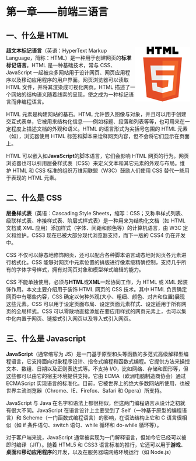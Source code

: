 # 第一章——前端三语言

## 一、什么是 HTML

<img src="Images/0-1.png" align="right" alt="Arduino logo" width="150px"/>

**超文本标记语言**（英语：HyperText Markup Language，简称：HTML）是一种用于创建网页的**标准标记语言**。HTML 是一种基础技术，常与 CSS、JavaScript 一起被众多网站用于设计网页、网页应用程序以及移动应用程序的用户界面。网页浏览器可以读取 HTML 文件，并将其渲染成可视化网页。HTML 描述了一个网站的结构语义随着线索的呈现，使之成为一种标记语言而非编程语言。

HTML 元素是构建网站的基石。HTML 允许嵌入图像与对象，并且可以用于创建交互式表单，它被用来结构化信息——例如标题、段落和列表等等，也可用来在一定程度上描述文档的外观和语义。HTML 的语言形式为尖括号包围的 HTML 元素（如<html>），浏览器使用 HTML 标签和脚本来诠释网页内容，但不会将它们显示在页面上。

HTML 可以嵌入如**JavaScript**的脚本语言，它们会影响 HTML 网页的行为。网页浏览器也可以引用层叠样式表（CSS）来定义文本和其它元素的外观与布局。维护 HTML 和 CSS 标准的组织万维网联盟（W3C）鼓励人们使用 CSS 替代一些用于表现的 HTML 元素。

## 二、什么是 CSS

**层叠样式表**（英语：Cascading Style Sheets，缩写：CSS；又称串样式列表、级联样式表、串接样式表、阶层式样式表）是一种用来为结构化文档（如 HTML 文档或 XML 应用）添加样式（字体、间距和颜色等）的计算机语言，由 W3C 定义和维护。CSS3 现在已被大部分现代浏览器支持，而下一版的 CSS4 仍在开发中。

CSS 不仅可以静态地修饰网页，还可以配合各种脚本语言动态地对网页各元素进行格式化。CSS 能够对网页中元素位置的排版进行像素级精确控制，支持几乎所有的字体字号样式，拥有对网页对象和模型样式编辑的能力。

CSS 不能单独使用，必须与**HTML**或**XML**一起协同工作，为 HTML 或 XML 起装饰作用。本文主要介绍用于装饰 HTML 网页的 CSS 技术。其中 HTML 负责确定网页中有哪些内容，CSS 确定以何种外观(大小、粗细、颜色、对齐和位置)展现这些元素。CSS 可以用于设定页面布局、设定页面元素样式、设定适用于所有网页的全局样式。CSS 可以零散地直接添加在要应用样式的网页元素上，也可以集中化内置于网页、链接式引入网页以及导入式引入网页。

## 三、什么是 Javascript

**JavaScript**（通常缩写为 JS）是一门基于原型和头等函数的多范式高级解释型编程语言，它支持面向对象程序设计、指令式编程和函数式编程。它提供方法来操控文本、数组、日期以及正则表达式等。不支持 I/O，比如网络、存储和图形等，但这些都可以由它的宿主环境提供支持。它由 ECMA（欧洲电脑制造商协会）通过 ECMAScript 实现语言的标准化。目前，它被世界上的绝大多数网站所使用，也被世界主流浏览器（Chrome、IE、Firefox、Safari 和 Opera）所支持。

JavaScript 与 Java 在名字和语法上都很相似，但这两门编程语言从设计之初就有很大不同。JavaScript 在语言设计上主要受到了 Self（一种基于原型的编程语言）和 Scheme（一门函数式编程语言）的影响，在语法结构上它和 C 语言很相似（如 if 条件语句、switch 语句、while 循环和 do-while 循环等）。

对于客户端来说，JavaScript 通常被实现为一门解释语言，但如今它已经可以被即时编译（JIT）。随着 HTML5 和 CSS3 语言标准的推行，它还可以用于**游戏**、**桌面**和**移动应用程序**的开发，以及在服务器端网络环境运行（如 Node.js）
